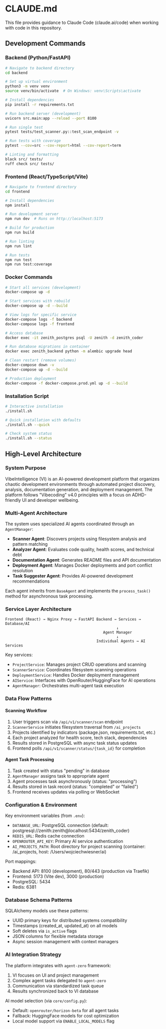 # CLAUDE.md

This file provides guidance to Claude Code (claude.ai/code) when working with code in this repository.

## Development Commands

### Backend (Python/FastAPI)
```bash
# Navigate to backend directory
cd backend

# Set up virtual environment
python3 -m venv venv
source venv/bin/activate  # On Windows: venv\Scripts\activate

# Install dependencies
pip install -r requirements.txt

# Run backend server (development)
uvicorn src.main:app --reload --port 8100

# Run single test
pytest tests/test_scanner.py::test_scan_endpoint -v

# Run tests with coverage
pytest --cov=src --cov-report=html --cov-report=term

# Linting and formatting
black src/ tests/
ruff check src/ tests/
```

### Frontend (React/TypeScript/Vite)
```bash
# Navigate to frontend directory
cd frontend

# Install dependencies
npm install

# Run development server
npm run dev  # Runs on http://localhost:5173

# Build for production
npm run build

# Run linting
npm run lint

# Run tests
npm run test
npm run test:coverage
```

### Docker Commands
```bash
# Start all services (development)
docker-compose up -d

# Start services with rebuild
docker-compose up -d --build

# View logs for specific service
docker-compose logs -f backend
docker-compose logs -f frontend

# Access database
docker exec -it zenith_postgres psql -U zenith -d zenith_coder

# Run database migrations in container
docker exec zenith_backend python -m alembic upgrade head

# Clean restart (remove volumes)
docker-compose down -v
docker-compose up -d --build

# Production deployment
docker-compose -f docker-compose.prod.yml up -d --build
```

### Installation Script
```bash
# Interactive installation
./install.sh

# Quick installation with defaults
./install.sh --quick

# Check system status
./install.sh --status
```

## High-Level Architecture

### System Purpose
VibeIntelligence (VI) is an AI-powered development platform that organizes chaotic development environments through automated project discovery, analysis, documentation generation, and deployment management. The platform follows "Vibecoding" v4.0 principles with a focus on ADHD-friendly UI and developer wellbeing.

### Multi-Agent Architecture
The system uses specialized AI agents coordinated through an `AgentManager`:
- **Scanner Agent**: Discovers projects using filesystem analysis and pattern matching
- **Analyzer Agent**: Evaluates code quality, health scores, and technical debt
- **Documentation Agent**: Generates README files and API documentation
- **Deployment Agent**: Manages Docker deployments and port conflict resolution
- **Task Suggester Agent**: Provides AI-powered development recommendations

Each agent inherits from `BaseAgent` and implements the `process_task()` method for asynchronous task processing.

### Service Layer Architecture
```
Frontend (React) → Nginx Proxy → FastAPI Backend → Services → Database/AI
                                                  ↓
                                            Agent Manager
                                                  ↓
                                         Individual Agents → AI Services
```

Key services:
- `ProjectService`: Manages project CRUD operations and scanning
- `ScannerService`: Coordinates filesystem scanning operations
- `DeploymentService`: Handles Docker deployment management
- `AIService`: Interfaces with OpenRouter/HuggingFace for AI operations
- `AgentManager`: Orchestrates multi-agent task execution

### Data Flow Patterns

#### Scanning Workflow
1. User triggers scan via `/api/v1/scanner/scan` endpoint
2. `ScannerService` initiates filesystem traversal from `/ai_projects`
3. Projects identified by indicators (package.json, requirements.txt, etc.)
4. Each project analyzed for health score, tech stack, dependencies
5. Results stored in PostgreSQL with async task status updates
6. Frontend polls `/api/v1/scanner/status/{task_id}` for completion

#### Agent Task Processing
1. Task created with status "pending" in database
2. `AgentManager` assigns task to appropriate agent
3. Agent processes task asynchronously (status: "processing")
4. Results stored in task record (status: "completed" or "failed")
5. Frontend receives updates via polling or WebSocket

### Configuration & Environment

Key environment variables (from `.env`):
- `DATABASE_URL`: PostgreSQL connection (default: postgresql://zenith:zenith@localhost:5434/zenith_coder)
- `REDIS_URL`: Redis cache connection
- `OPENROUTER_API_KEY`: Primary AI service authentication
- `AI_PROJECTS_PATH`: Root directory for project scanning (container: /ai_projects, host: /Users/wojciechwiesner/ai)

Port mappings:
- Backend API: 8100 (development), 80/443 (production via Traefik)
- Frontend: 5173 (Vite dev), 3000 (production)
- PostgreSQL: 5434
- Redis: 6381

### Database Schema Patterns

SQLAlchemy models use these patterns:
- UUID primary keys for distributed systems compatibility
- Timestamps (created_at, updated_at) on all models
- Soft deletes via `is_active` flags
- JSON columns for flexible metadata storage
- Async session management with context managers

### AI Integration Strategy

The platform integrates with `agent-zero` framework:
1. VI focuses on UI and project management
2. Complex agent tasks delegated to `agent-zero`
3. Communication via standardized task queue
4. Results synchronized back to VI database

AI model selection (via `core/config.py`):
- Default: `openrouter/horizon-beta` for all agent tasks
- Fallback: HuggingFace models for cost optimization
- Local model support via `ENABLE_LOCAL_MODELS` flag